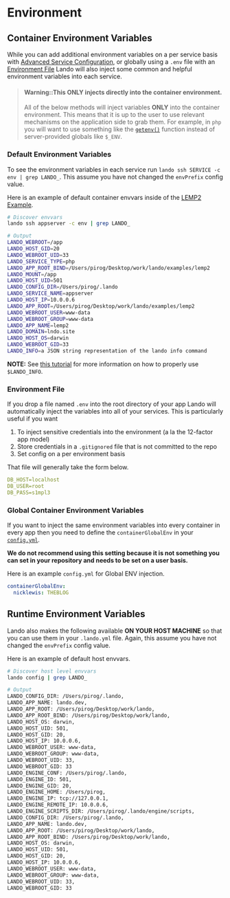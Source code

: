 Environment
===========

Container Environment Variables
-------------------------------

While you can add additional environment variables on a per service basis with [Advanced Service Configuration](./advanced.md), or globally using a `.env` file with an [Environment File](#environment-file) Lando will also inject some common and helpful environment variables into each service.

> #### Warning::This ONLY injects directly into the container environment.
>
> All of the below methods will inject variables **ONLY** into the container environment. This means that it is up to the user to use relevant mechanisms on the application side to grab them. For example, in `php` you will want to use something like the [`getenv()`](http://php.net/manual/en/function.getenv.php) function instead of server-provided globals like `$_ENV`.

### Default Environment Variables

To see the environment variables in each service run `lando ssh SERVICE -c env | grep LANDO_`. This assume you have not changed the `envPrefix` config value.

Here is an example of default container envvars inside of the [LEMP2 Example](https://github.com/lando/lando/tree/master/examples/lemp2).

```bash
# Discover envvars
lando ssh appserver -c env | grep LANDO_

# Output
LANDO_WEBROOT=/app
LANDO_HOST_GID=20
LANDO_WEBROOT_UID=33
LANDO_SERVICE_TYPE=php
LANDO_APP_ROOT_BIND=/Users/pirog/Desktop/work/lando/examples/lemp2
LANDO_MOUNT=/app
LANDO_HOST_UID=501
LANDO_CONFIG_DIR=/Users/pirog/.lando
LANDO_SERVICE_NAME=appserver
LANDO_HOST_IP=10.0.0.6
LANDO_APP_ROOT=/Users/pirog/Desktop/work/lando/examples/lemp2
LANDO_WEBROOT_USER=www-data
LANDO_WEBROOT_GROUP=www-data
LANDO_APP_NAME=lemp2
LANDO_DOMAIN=lndo.site
LANDO_HOST_OS=darwin
LANDO_WEBROOT_GID=33
LANDO_INFO=a JSON string representation of the lando info command
```

**NOTE:** See [this tutorial](./../tutorials/lando-info.md) for more information on how to properly use `$LANDO_INFO`.

### Environment File

If you drop a file named `.env` into the root directory of your app Lando will automatically inject the variables into all of your services. This is particularly useful if you want

1. To inject sensitive credentials into the environment (a la the 12-factor app model)
2. Store credentials in a `.gitignored` file that is not committed to the repo
3. Set config on a per environment basis

That file will generally take the form below.

```yaml
DB_HOST=localhost
DB_USER=root
DB_PASS=s1mpl3
```

### Global Container Environment Variables

If you want to inject the same environment variables into every container in every app then you need to define the `containerGlobalEnv` in your [`config.yml`](./config.md).

**We do not recommend using this setting because it is not something you can set in your repository and needs to be set on a user basis.**

Here is an example `config.yml` for Global ENV injection.

```yaml
containerGlobalEnv:
  nicklewis: THEBLOG
```

Runtime Environment Variables
-----------------------------

Lando also makes the following available **ON YOUR HOST MACHINE** so that you can use them in your `.lando.yml` file. Again, this assume you have not changed the `envPrefix` config value.

Here is an example of default host envvars.

```bash
# Discover host level envvars
lando config | grep LANDO_

# Output
LANDO_CONFIG_DIR: /Users/pirog/.lando,
LANDO_APP_NAME: lando.dev,
LANDO_APP_ROOT: /Users/pirog/Desktop/work/lando,
LANDO_APP_ROOT_BIND: /Users/pirog/Desktop/work/lando,
LANDO_HOST_OS: darwin,
LANDO_HOST_UID: 501,
LANDO_HOST_GID: 20,
LANDO_HOST_IP: 10.0.0.6,
LANDO_WEBROOT_USER: www-data,
LANDO_WEBROOT_GROUP: www-data,
LANDO_WEBROOT_UID: 33,
LANDO_WEBROOT_GID: 33
LANDO_ENGINE_CONF: /Users/pirog/.lando,
LANDO_ENGINE_ID: 501,
LANDO_ENGINE_GID: 20,
LANDO_ENGINE_HOME: /Users/pirog,
LANDO_ENGINE_IP: tcp://127.0.0.1,
LANDO_ENGINE_REMOTE_IP: 10.0.0.6,
LANDO_ENGINE_SCRIPTS_DIR: /Users/pirog/.lando/engine/scripts,
LANDO_CONFIG_DIR: /Users/pirog/.lando,
LANDO_APP_NAME: lando.dev,
LANDO_APP_ROOT: /Users/pirog/Desktop/work/lando,
LANDO_APP_ROOT_BIND: /Users/pirog/Desktop/work/lando,
LANDO_HOST_OS: darwin,
LANDO_HOST_UID: 501,
LANDO_HOST_GID: 20,
LANDO_HOST_IP: 10.0.0.6,
LANDO_WEBROOT_USER: www-data,
LANDO_WEBROOT_GROUP: www-data,
LANDO_WEBROOT_UID: 33,
LANDO_WEBROOT_GID: 33
```
